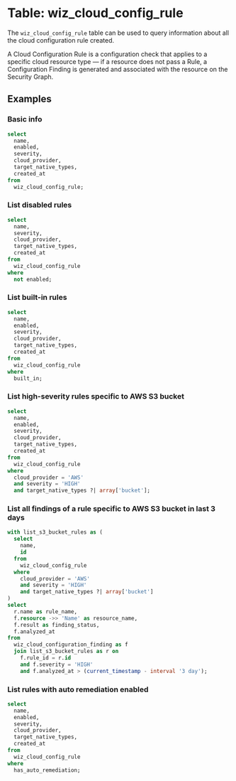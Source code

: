 # Table: wiz_cloud_config_rule

The `wiz_cloud_config_rule` table can be used to query information about all the cloud configuration rule created.

A Cloud Configuration Rule is a configuration check that applies to a specific cloud resource type — if a resource does not pass a Rule, a Configuration Finding is generated and associated with the resource on the Security Graph.

## Examples

### Basic info

```sql
select
  name,
  enabled,
  severity,
  cloud_provider,
  target_native_types,
  created_at
from
  wiz_cloud_config_rule;
```

### List disabled rules

```sql
select
  name,
  severity,
  cloud_provider,
  target_native_types,
  created_at
from
  wiz_cloud_config_rule
where
  not enabled;
```

### List built-in rules

```sql
select
  name,
  enabled,
  severity,
  cloud_provider,
  target_native_types,
  created_at
from
  wiz_cloud_config_rule
where
  built_in;
```

### List high-severity rules specific to AWS S3 bucket

```sql
select
  name,
  enabled,
  severity,
  cloud_provider,
  target_native_types,
  created_at
from
  wiz_cloud_config_rule
where
  cloud_provider = 'AWS'
  and severity = 'HIGH'
  and target_native_types ?| array['bucket'];
```

### List all findings of a rule specific to AWS S3 bucket in last 3 days

```sql
with list_s3_bucket_rules as (
  select
    name,
    id
  from
    wiz_cloud_config_rule
  where
    cloud_provider = 'AWS'
    and severity = 'HIGH'
    and target_native_types ?| array['bucket']
)
select
  r.name as rule_name,
  f.resource ->> 'Name' as resource_name,
  f.result as finding_status,
  f.analyzed_at
from
  wiz_cloud_configuration_finding as f
  join list_s3_bucket_rules as r on
    f.rule_id = r.id
    and f.severity = 'HIGH'
    and f.analyzed_at > (current_timestamp - interval '3 day');
```

### List rules with auto remediation enabled

```sql
select
  name,
  enabled,
  severity,
  cloud_provider,
  target_native_types,
  created_at
from
  wiz_cloud_config_rule
where
  has_auto_remediation;
```
